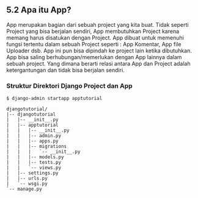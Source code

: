 ## 5.2 Apa itu App?

App merupakan bagian dari sebuah project yang kita buat. Tidak seperti Project yang bisa berjalan sendiri, App membutuhkan Project karena memang harus disatukan dengan Project. App dibuat untuk memenuhi fungsi tertentu dalam sebuah Project seperti : App Komentar, App file Uploader dsb. App ini pun bisa dipindah ke project lain ketika dibutuhkan. App bisa saling berhubungan/memerlukan dengan App lainnya dalam sebuah project. Yang dimana berarti relasi antara App dan Project adalah ketergantungan dan tidak bisa berjalan sendiri.

### Struktur Direktori Django Project dan App

```
$ django-admin startapp apptutorial

djangotutorial/
|-- djangotutorial
|   |-- __init__.py
|   |-- apptutorial
|   |   |-- __init__.py
|   |   |-- admin.py
|   |   |-- apps.py
|   |   |-- migrations
|   |   |   `-- __init__.py
|   |   |-- models.py
|   |   |-- tests.py
|   |   `-- views.py
|   |-- settings.py
|   |-- urls.py
|   `-- wsgi.py
`-- manage.py
```

